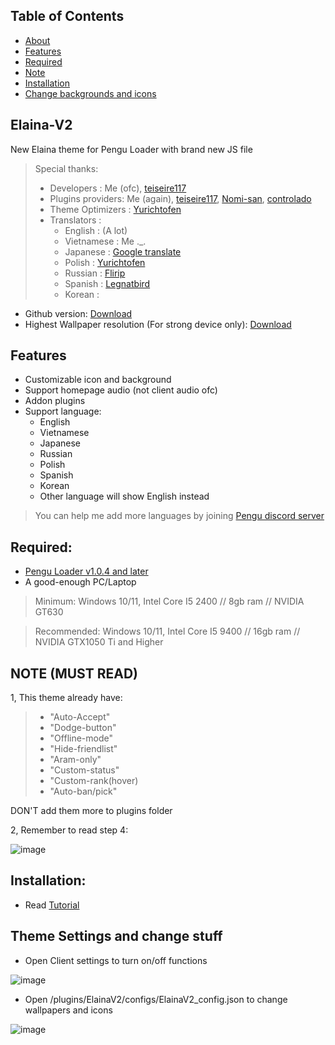 ## Table of Contents
 - [About](#elaina-v2)
 - [Features](#features)
 - [Required](#required)
 - [Note](#note-must-read)
 - [Installation](#installation)
 - [Change backgrounds and icons](#change-backgrounds-and-icons)

## Elaina-V2
New Elaina theme for Pengu Loader with brand new JS file

> Special thanks:
>  - Developers       : Me (ofc), [teiseire117](https://github.com/teisseire117)
>  - Plugins providers: Me (again), [teiseire117](https://github.com/teisseire117), [Nomi-san](https://github.com/nomi-san), [controlado](https://github.com/controlado)
>  - Theme Optimizers : [Yurichtofen](https://github.com/Yurichtofen)
>  - Translators      : 
>    + English : (A lot)
>    + Vietnamese : Me ._.
>    + Japanese   : [Google translate](https://translate.google.com/)
>    + Polish     : [Yurichtofen](https://github.com/Yurichtofen)
>    + Russian    : [Flirip](https://github.com/Flirip)
>    + Spanish    : [Legnatbird](https://github.com/Legnatbird)
>    + Korean     : []()


 - Github version: [Download](https://github.com/Elaina69/Elaina-V2/releases)
 - Highest Wallpaper resolution (For strong device only): [Download](https://drive.google.com/drive/folders/1wvNF18fM9QkzE-a0aBDvJQjB36lWcFbU?usp=sharing)

## Features
 - Customizable icon and background
 - Support homepage audio (not client audio ofc)
 - Addon plugins
 - Support language:
   + English
   + Vietnamese
   + Japanese
   + Russian
   + Polish
   + Spanish 
   + Korean
   + Other language will show English instead

> You can help me add more languages by joining [Pengu discord server](https://chat.pengu.lol/)

## Required: 
 - [Pengu Loader v1.0.4 and later](https://github.com/PenguLoader/PenguLoader/releases)
 - A good-enough PC/Laptop

> Minimum: Windows 10/11, Intel Core I5 2400 // 8gb ram // NVIDIA GT630

> Recommended: Windows 10/11, Intel Core I5 9400 // 16gb ram // NVIDIA GTX1050 Ti and Higher

## NOTE (MUST READ)
 1, This theme already have:
   > + "Auto-Accept"
   > + "Dodge-button"
   > + "Offline-mode"
   > + "Hide-friendlist"
   > + "Aram-only"
   > + "Custom-status"
   > + "Custom-rank(hover)
   > + "Auto-ban/pick"
   
  DON'T add them more to plugins folder
 
 2, Remember to read step 4:
 
 ![image](https://github.com/Elaina69/Elaina-V2/assets/94338907/fdaf3fad-aba5-4bb4-ac8e-36df55d98030)


## Installation:
 - Read [Tutorial](https://github.com/Elaina69/Elaina-V2/blob/main/Tutorial.md)

## Theme Settings and change stuff
 - Open Client settings to turn on/off functions

![image](https://github.com/Elaina69/Elaina-V2/assets/94338907/ea10d739-ab3f-4ba2-8d81-e207046d2d2d)

 - Open /plugins/ElainaV2/configs/ElainaV2_config.json to change wallpapers and icons

![image](https://github.com/Elaina69/Elaina-V2/assets/94338907/f5f43eeb-9f95-4c5f-950f-b2450b288585)
